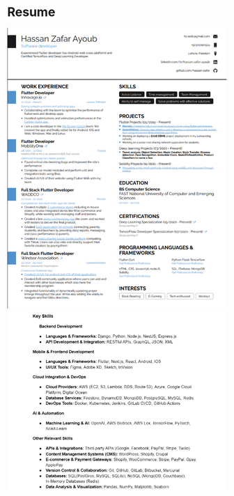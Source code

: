 # Resume

<div align="center">
   <a href="https://github.com/hassan-zafar/Resume/blob/main/Hassan's%20Resume.pdf"> <img src="Hassan's Resume.png" ></a>
  </div>
<div align="center">
   <a href="https://github.com/hassan-zafar/Resume/blob/main/Hassan%20CV.pdf"> <img src="Hassan CV.png" ></a>
  </div>
